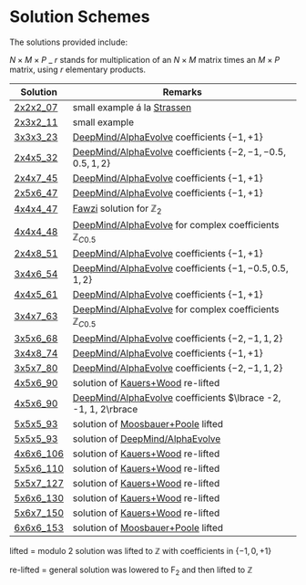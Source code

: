 # Solution Schemes

The solutions provided include:

$N \times M \times P$ \_ $r$ stands for multiplication of an $N \times M$
matrix times an $M \times P$ matrix, using $r$ elementary products.

| Solution               | Remarks                                                                    |
| ---------------------- | -------------------------------------------------------------------------- |
| [2x2x2_07](2x2x2_07)   | small example á la [Strassen][1]                                           |
| [2x3x2_11](2x3x2_11)   | small example                                                              |
| [3x3x3_23](3x3x3_23)   | [DeepMind/AlphaEvolve][5] coefficients $\lbrace -1, +1\rbrace$             |
| [2x4x5_32](2x4x5_32)   | [DeepMind/AlphaEvolve][5] coefficients $\lbrace -2, -1, -0.5, 0.5, 1, 2\rbrace$|
| [2x4x7_45](2x4x7_45)   | [DeepMind/AlphaEvolve][5] coefficients $\lbrace -1, +1\rbrace$             |
| [2x5x6_47](2x5x6_47)   | [DeepMind/AlphaEvolve][5] coefficients $\lbrace -1, +1\rbrace$             |
| [4x4x4_47](4x4x4_47)   | [Fawzi][2] solution for $\mathbb{Z}_2$                                     |
| [4x4x4_48](4x4x4_48)   | [DeepMind/AlphaEvolve][5] for complex coefficients $\mathbb{Z}_{C0.5}$     |
| [2x4x8_51](2x4x8_51)   | [DeepMind/AlphaEvolve][5] coefficients $\lbrace -1, +1\rbrace$             |
| [3x4x6_54](3x4x6_54)   | [DeepMind/AlphaEvolve][5] coefficients $\lbrace -1, -0.5, 0.5, 1, 2\rbrace$|
| [4x4x5_61](4x4x5_61)   | [DeepMind/AlphaEvolve][5] coefficients $\lbrace -1, +1\rbrace$             |
| [3x4x7_63](3x4x7_63)   | [DeepMind/AlphaEvolve][5] for complex coefficients $\mathbb{Z}_{C0.5}$     |
| [3x5x6_68](3x5x6_68)   | [DeepMind/AlphaEvolve][5] coefficients $\lbrace -2, -1, 1, 2\rbrace$       |
| [3x4x8_74](3x4x8_74)   | [DeepMind/AlphaEvolve][5] coefficients $\lbrace -1, +1\rbrace$             |
| [3x5x7_80](3x5x7_80)   | [DeepMind/AlphaEvolve][5] coefficients $\lbrace -2, -1, 1, 2\rbrace$       |
| [4x5x6_90](4x5x6_90)   | solution of [Kauers+Wood][3] re-lifted                                     |
| [4x5x6_90](4x5x6_90b)  | [DeepMind/AlphaEvolve][5] coefficients $\lbrace -2, -1, 1, 2\rbrace        |
| [5x5x5_93](5x5x5_93)   | solution of [Moosbauer+Poole][4] lifted                                    |
| [5x5x5_93](5x5x5_93b)  | solution of [DeepMind/AlphaEvolve][5]                                      |
| [4x6x6_106](4x6x6_106) | solution of [Kauers+Wood][3] re-lifted                                     |
| [5x5x6_110](5x5x6_110) | solution of [Kauers+Wood][3] re-lifted                                     |
| [5x5x7_127](5x5x7_127) | solution of [Kauers+Wood][3] re-lifted                                     |
| [5x6x6_130](5x6x6_130) | solution of [Kauers+Wood][3] re-lifted                                     |
| [5x6x7_150](5x6x7_150) | solution of [Kauers+Wood][3] re-lifted                                     |
| [6x6x6_153](6x6x6_153) | solution of [Moosbauer+Poole][4] lifted                                    |

lifted = modulo $2$ solution was lifted to $\mathbb{Z}$ with coefficients in $\lbrace -1, 0, +1 \rbrace$

re-lifted = general solution was lowered to F<sub>2</sub> and then lifted to $\mathbb{Z}$

[1]: https://gdz.sub.uni-goettingen.de/id/PPN362160546_0013?tify=%7B%22view%22:%22info%22,%22pages%22:%5B358%5D%7D
[2]: https://www.nature.com/articles/s41586-022-05172-4
[3]: https://arxiv.org/abs/2505.05896
[4]: https://arxiv.org/abs/2502.04514
[5]: https://storage.googleapis.com/deepmind-media/DeepMind.com/Blog/alphaevolve-a-gemini-powered-coding-agent-for-designing-advanced-algorithms/AlphaEvolve.pdf
